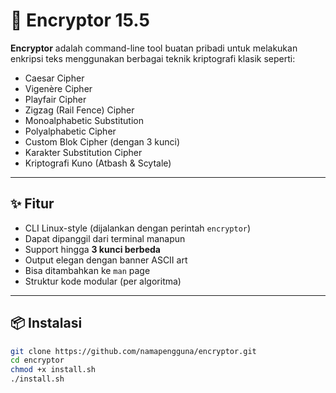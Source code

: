# 🔐 Encryptor 15.5

**Encryptor** adalah command-line tool buatan pribadi untuk melakukan enkripsi teks menggunakan berbagai teknik kriptografi klasik seperti:

- Caesar Cipher
- Vigenère Cipher
- Playfair Cipher
- Zigzag (Rail Fence) Cipher
- Monoalphabetic Substitution
- Polyalphabetic Cipher
- Custom Blok Cipher (dengan 3 kunci)
- Karakter Substitution Cipher
- Kriptografi Kuno (Atbash & Scytale)

---

## ✨ Fitur

- CLI Linux-style (dijalankan dengan perintah `encryptor`)
- Dapat dipanggil dari terminal manapun
- Support hingga **3 kunci berbeda**
- Output elegan dengan banner ASCII art
- Bisa ditambahkan ke `man` page
- Struktur kode modular (per algoritma)

---

## 📦 Instalasi

```bash
git clone https://github.com/namapengguna/encryptor.git
cd encryptor
chmod +x install.sh
./install.sh
